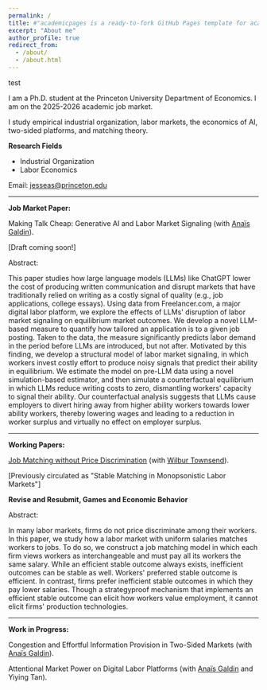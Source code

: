 ```yaml
---
permalink: /
title: #"academicpages is a ready-to-fork GitHub Pages template for academic personal websites"
excerpt: "About me"
author_profile: true
redirect_from: 
  - /about/
  - /about.html
---
```


<style>
/* Desktop: widen sidebar so the avatar fits comfortably */
@media (min-width: 64em) {
  .page__sidebar {
    max-width: 380px !important;
    flex: 0 0 380px !important;
  }
  .page__content {
    flex-basis: calc(100% - 380px) !important;
  }
}

/* Avatar: perfectly circular, centered, no distortion */
.page__sidebar .author__avatar {
  width: 300px !important;   /* adjust 280–320px if desired */
  height: 300px !important;  /* matches width for perfect circle */
  max-width: 300px !important;
  margin: 0 auto;
}

.page__sidebar .author__avatar img {
  width: 100% !important;
  height: 100% !important;
  object-fit: cover !important;
  border-radius: 50% !important; /* ensures circular crop */
  display: block;
}
</style>
test

I am a Ph.D. student at the Princeton University Department of Economics. I am on the 2025-2026 academic job market.

I study empirical industrial organization, labor markets, the economics of AI, two-sided platforms, and matching theory.

**Research Fields**
* Industrial Organization
* Labor Economics

Email: jesseas@princeton.edu

---

**Job Market Paper:**

Making Talk Cheap: Generative AI and Labor Market Signaling (with [Anaïs Galdin](https://www.anaisgaldin.com/home)).

[Draft coming soon!]

Abstract:

This paper studies how large language models (LLMs) like ChatGPT lower the cost of producing written communication and disrupt markets that have traditionally relied on writing as a costly signal of quality (e.g., job applications, college essays). Using data from Freelancer.com, a major digital labor platform, we explore the effects of LLMs' disruption of labor market signaling on equilibrium market outcomes. We develop a novel LLM-based measure to quantify how tailored an application is to a given job posting. Taken to the data, the measure significantly predicts labor demand in the period before LLMs are introduced, but not after. Motivated by this finding, we develop a structural model of labor market signaling, in which workers invest costly effort to produce noisy signals that predict their ability in equilibrium. We estimate the model on pre-LLM data using a novel simulation-based estimator, and then simulate a counterfactual equilibrium in which LLMs reduce writing costs to zero, dismantling workers' capacity to signal their ability. Our counterfactual analysis suggests that LLMs cause employers to divert hiring away from higher ability workers towards lower ability workers, thereby lowering wages and leading to a reduction in worker surplus and virtually no effect on employer surplus.

---
**Working Papers:**

[Job Matching without Price Discrimination](https://wilburtownsend.github.io/papers/market%20design%20monopsony.pdf) (with [Wilbur Townsend](https://wilburtownsend.github.io)).

[Previously circulated as "Stable Matching in Monopsonistic Labor Markets"]

**Revise and Resubmit, Games and Economic Behavior**

Abstract:


In many labor markets, firms do not price discriminate among their workers. In this paper, we study how a labor market with uniform salaries matches workers to jobs. To do so, we construct a job matching model in which each firm views workers as interchangeable and must pay all its workers the same salary. While an efficient stable outcome  always exists, inefficient outcomes can be stable as well. Workers' preferred stable outcome is efficient. In contrast, firms prefer inefficient stable outcomes in which they pay lower salaries. Though a strategyproof mechanism that implements an efficient stable outcome can elicit how workers value employment, it cannot elicit firms' production technologies.

---

**Work in Progress:**

Congestion and Effortful Information Provision in Two-Sided Markets (with [Anaïs Galdin](https://www.anaisgaldin.com/home)).

Attentional Market Power on Digital Labor Platforms (with [Anaïs Galdin](https://www.anaisgaldin.com/home) and Yiying Tan).


